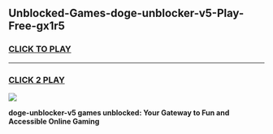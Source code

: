 
## Unblocked-Games-doge-unblocker-v5-Play-Free-gx1r5
<h3>
<a href="https://premium76.site?title=doge-unblocker-v5&ref=10A">CLICK TO PLAY</a></h3>
<hr>

<h3>
<a href="https://premium76.site?title=doge-unblocker-v5&ref=10A">CLICK 2 PLAY</a>
  
</h3>

<a href="https://premium76.site?title=doge-unblocker-v5&ref=10A"><img src="https://clearcache.store/games.png"></a>


**doge-unblocker-v5 games unblocked: Your Gateway to Fun and Accessible Online Gaming**
